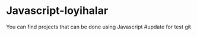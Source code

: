 # Javascript-loyihalar
You can find projects that can be done using Javascript
#update for test git 
